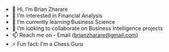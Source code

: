 - 👋 Hi, I’m Brian Zharare
- 👀 I’m interested in Financial Analysis
- 🌱 I’m currently learning Business Science
- 💞️ I’m looking to collaborate on Business Intelligence projects
- 📫 Reach me on - Email (brianzharare@gmail.com)
- ⚡ Fun fact: I'm a Chess Guru

<!---
BrianZharare/BrianZharare is a ✨ special ✨ repository because its `README.md` (this file) appears on your GitHub profile.
You can click the Preview link to take a look at your changes.
--->
